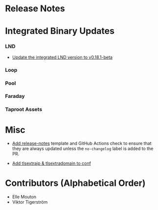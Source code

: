 # Release Notes

# Integrated Binary Updates

### LND
  * [Update the integrated LND version to v0.18.1-beta](https://github.com/lightninglabs/lightning-terminal/pull/783) 
### Loop
### Pool
### Faraday
### Taproot Assets

# Misc

* [Add 
  release-notes](https://github.com/lightninglabs/lightning-terminal/pull/767) 
  template and GitHub Actions check to ensure that they are always updated 
  unless the `no-changelog` label is added to the PR.

* [Add tlsextraip & tlsextradomain to
  conf](https://github.com/lightninglabs/lightning-terminal/pull/778)

# Contributors (Alphabetical Order)

* Elle Mouton
* Viktor Tigerström